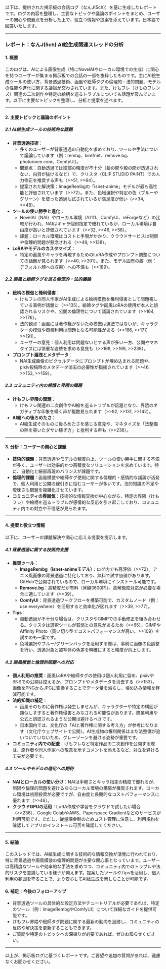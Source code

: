 以下は、提供された掲示板の会話ログ（なんJ(5ch)）を基に生成したレポートです。ログの内容を整理し、主要なトピックや議論のポイントをまとめ、ユーザーの関心や問題点を分析した上で、役立つ情報や提案を添えています。日本語で回答いたします。

---

### レポート：なんJ(5ch) AI絵生成関連スレッドの分析

#### 1. 概要
このログは、AIによる画像生成（特にNovelAIやローカル環境での生成）に関心を持つユーザーが集まる掲示板での会話の一部を抜粋したものです。主にAI絵生成ツールの使い方、背景透過技術、画風や絵師タグの倫理的・法的問題、モデルの性能や進化に関する議論が交わされています。また、けもフレ（けものフレンズ）関連の二次創作や特定の絵柄を巡るトラブルについても話題が及んでいます。以下に主要なトピックを整理し、分析と提案を述べます。

---

#### 2. 主要トピックと議論のポイント

##### 2.1 AI絵生成ツールの技術的な話題
- **背景透過技術**：
  - 多くのユーザーが背景透過の自動化を求めており、ツールや手法について議論しています（例：rembg、birefnet、remove.bg、photoroom.com、ComfyUI）。
  - 問題点：自動透過では細部の精度が不十分（髪の間や股の間が透過されない、白目が抜けるなど）で、クリスタ（CLIP STUDIO PAINT）での人力修正を推奨する声も（>>51, >>64）。
  - 提案された解決策：ImageRembgの「isnet-anime」モデルが最も高性能と評価されています（>>72）。また、色域選択や特定の色（ブルーやグリーン）を使った透過も試されているが満足度が低い（>>34, >>48）。
- **ツールの使い勝手と進化**：
  - NovelAI（NAI）やローカル環境（A1111、ComfyUI、reForgeなど）の比較が行われ、NAIはキャラ個別指定で優れているが、ローカル環境は自由度が高いと評価されています（>>32, >>46, >>58）。
  - 課題：ローカル環境はコストと手間がかかり、クラウドサービスは制限や倫理的問題が懸念される（>>46, >>138）。
- **LoRAやモデルのカスタマイズ**：
  - 特定の画風やキャラを再現するためのLoRA作成やプロンプト調整についての話題が見られます（>>40, >>201）。また、モデル固有の癖（例：デフォルト顔への収束）への不満も（>>189）。

##### 2.2 画風と絵師タグを巡る倫理的・法的議論
- **絵柄の模倣と権利侵害**：
  - けもフレの同人作家がAI生成による絵柄模倣を権利侵害として問題視している事例が話題に（>>135）。絵師タグや画風LoRAの使用が本人と誤認されるリスクや、公開の倫理性について議論されています（>>164, >>176）。
  - 法的観点：画風には著作権がないため模倣は違法ではないが、キャラクターの模倣や商業利用は問題となる可能性がある（>>166, >>177, >>191）。
  - ユーザーの意見：個人利用は問題ないとする声が多い一方、公開やマネタイズには慎重な姿勢を求める意見も（>>168, >>169, >>238）。
- **プロンプト漏洩とメタデータ**：
  - NAI生成画像のピクセルデータにプロンプトが埋め込まれる問題や、pixiv投稿時のメタデータ消去の必要性が指摘されています（>>46, >>153, >>159）。

##### 2.3 コミュニティ内の感情と界隈の課題
- **けもフレ界隈の問題**：
  - けもフレ関連の二次創作やAI絵を巡るトラブルが話題となり、界隈のネガティブな印象を嘆く声が複数見られます（>>92, >>131, >>142）。
- **AI絵への後ろめたさ**：
  - AI絵生成そのものに後ろめたさを感じる意見や、マネタイズを「法整備の隙を突いたダサい稼ぎ方」と批判する声も（>>238）。

---

#### 3. 分析：ユーザーの関心と課題
- **技術的課題**：背景透過やモデルの精度向上、ツールの使い勝手に関する不満が多く、ユーザーは効率的かつ高精度なソリューションを求めています。特に、自動化と細部再現のバランスが課題です。
- **倫理的課題**：画風模倣や絵師タグ使用に関する倫理的・感情的な議論が活発で、個人利用と公開の線引きに悩むユーザーが多いです。法的知識の不足や曖昧さも問題を複雑化させています。
- **コミュニティの雰囲気**：技術的な情報交換が中心ながら、特定の界隈（けもフレ）や絵柄を巡るトラブルが感情的な反応を引き起こしており、コミュニティ内での対立や不信感が見られます。

---

#### 4. 提案と役立つ情報
以下に、ユーザーの課題解決や関心に応える提案を提示します。

##### 4.1 背景透過に関する技術的支援
- **推奨ツール**：
  - **ImageRembg（isnet-animeモデル）**：ログ内でも高評価（>>72）。アニメ風画像の背景透過に特化しており、無料で試す価値があります。GitHubで公開されているので、ローカル環境にインストール可能です。
  - **Remove.bg**：高精度だが有料（月額3600円）。高解像度対応が必要な場合に適しています（>>39）。
  - **ComfyUI**：背景透過ワークフローを構築可能で、カスタムノード（例：use everywhere）を活用すると効率化が図れます（>>39, >>77）。
- **Tips**：
  - 自動透過が不十分な場合は、クリスタやGIMPでの手動修正を組み合わせる。クリスタは選択ツールが貧弱との意見があるため（>>65）、GIMPやAffinity Photo（買い切り型でコストパフォーマンスが高い、>>109）を試すのも一案です。
  - 色域選択やブルー/グリーンバックを活用する際は、事前に画像の色調整を行い、透過対象と被写体の色差を明確にすると精度が向上します。

##### 4.2 画風模倣と倫理的問題への対応
- **個人利用の推奨**：画風LoRAや絵師タグの使用は個人利用に留め、pixivやSNSでの公開は控えるか、プロンプトやメタデータを消去する（>>153）。画像をPNGからJPGに変換することでデータ量を減らし、埋め込み情報を軽減可能です。
- **法的知識の補足**：
  - 画風そのものに著作権は発生しませんが、キャラクターや特定の構図が類似しすぎると著作権侵害とみなされる可能性があります。商業利用や公式と誤認されるような公開は避けるべきです。
  - 日本国内では、文化庁の「AIと著作権に関する考え方」が参考になります（文化庁ウェブサイトで公開）。AI生成物の権利関係はまだ法整備が追いついていないため、グレーゾーンを避ける姿勢が重要です。
- **コミュニティ内での配慮**：けもフレなど特定作品の二次創作を公開する際は、原作者や同人作家への敬意を示すコメントを添えるなど、対立を避ける工夫が必要です。

##### 4.3 ツールやモデルの進化への期待
- **NAIとローカルの使い分け**：NAIは手軽さとキャラ指定の精度で優れるが、制限や倫理的問題を避けるならローカル環境の構築が推奨されます。ローカル環境は初期投資が必要ですが、自由度と長期的なコストパフォーマンスに優れます（>>46）。
- **クラウドGPUの活用**：LoRA作成や学習をクラウドで試したい場合（>>236）、Google ColabやAWS、Paperspace Gradientなどのサービスが利用可能です。ただし、従量課金制のためコスト管理に注意し、利用規約を確認してアプリのインストール可否を確認してください。

---

#### 5. 結論
このスレッドでは、AI絵生成に関する技術的な情報交換が活発に行われており、特に背景透過や画風模倣の倫理的問題が主要な関心事となっています。ユーザーは高精度なツールや効率的な手法を求めつつ、コミュニティ内でのトラブルや法的リスクを意識している様子が伺えます。提案したツールやTipsを活用し、個人利用の範囲を守ることで、より安心してAI絵生成を楽しむことが可能です。

#### 6. 補足：今後のフォローアップ
- 背景透過ツールの具体的な設定方法やチュートリアルが必要であれば、特定のツール（例：ImageRembgやComfyUI）について詳細なガイドを提供可能です。
- けもフレ界隈や絵師タグ問題に関する最新の動向を追跡し、コミュニティの反応や解決策を更新することもできます。
- ご質問や特定のトピックへの深掘りが必要であれば、ぜひお知らせください。

---

以上が、掲示板ログに基づくレポートです。ご要望や追加の質問があれば、遠慮なくお聞かせください。